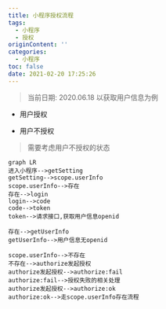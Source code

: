 ```yaml
---
title: 小程序授权流程
tags:
  - 小程序
  - 授权
originContent: ''
categories:
  - 小程序
toc: false
date: 2021-02-20 17:25:26
---
```


> 当前日期: 2020.06.18
> 以获取用户信息为例

- 用户授权

- 用户不授权

> 需要考虑用户不授权的状态

```
graph LR
进入小程序-->getSetting
getSetting-->scope.userInfo
scope.userInfo-->存在
存在-->login
login-->code
code-->token
token-->请求接口,获取用户信息openid

存在-->getUserInfo
getUserInfo-->用户信息无openid

scope.userInfo-->不存在
不存在-->authorize发起授权
authorize发起授权-->authorize:fail
authorize:fail-->授权失败的相关处理
authorize发起授权-->authorize:ok
authorize:ok-->走scope.userInfo存在流程
```


